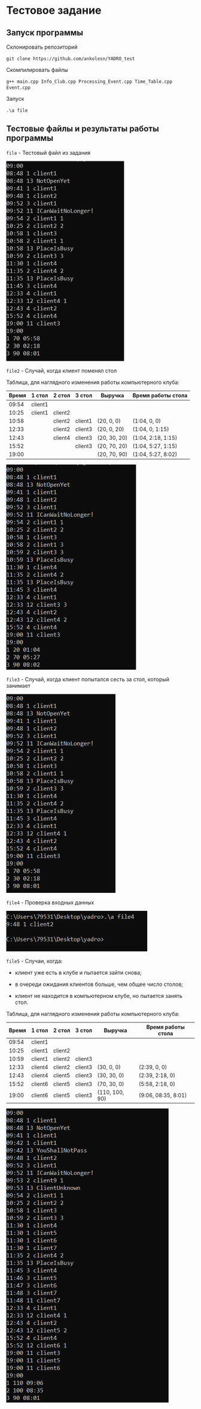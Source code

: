 # Тестовое задание
## Запуск программы
Склонировать репозиторий

```
git clone https://github.com/ankolesn/YADRO_test
```

Скомпилировать файлы

```
g++ main.cpp Info_Club.cpp Processing_Event.cpp Time_Table.cpp Event.cpp
```

Запуск

```
.\a file
```

## Тестовые файлы и результаты работы программы

`file` - Тестовый файл из задания


![Image alt](https://github.com/ankolesn/YADRO_test/blob/main/img/1.png)

`file2` - Случай, когда клиент поменял стол

Таблица, для наглядного изменения работы компьютерного клуба:

Время | 1 стол | 2 стол | 3 стол | Выручка | Время работы стола
--- | --- | --- | --- | --- | ---
09:54 | client1 |  | 
10:25 | client1 | client2 | 
10:58 |  | client2 | client1 | (20, 0, 0) | (1:04, 0, 0)
12:33 |  | client2 | client3 | (20, 0, 20) | (1:04, 0, 1:15)
12:43 |  | client4 | client3 | (20, 30, 20) | (1:04, 2:18, 1:15)
15:52 |  |  | client3 | (20, 70, 20) | (1:04, 5:27, 1:15)
19:00 |  |  | |(20, 70, 90) | (1:04, 5:27, 8:02)

![Image alt](https://github.com/ankolesn/YADRO_test/blob/main/img/2.png)

`file3` - Случай, когда клиент попытался сесть за стол, который занимает

![Image alt](https://github.com/ankolesn/YADRO_test/blob/main/img/3.png)

`file4` - Проверка входных данных

![Image alt](https://github.com/ankolesn/YADRO_test/blob/main/img/4.png)

`file5` - Случаи, когда:

- клиент уже есть в клубе и пытается зайти снова;

- в очереди ожидания клиентов больше, чем общее число столов;

- клиент не находится в компьютерном клубе, но пытается занять стол.

Таблица, для наглядного изменения работы компьютерного клуба:

Время | 1 стол | 2 стол | 3 стол | Выручка | Время работы стола
--- | --- | --- | --- | --- | ---
09:54 | client1 |  | 
10:25 | client1 | client2 | 
10:59 | client1 | client2 | client3 | 
12:33 | client4 | client2 | client3 | (30, 0, 0) | (2:39, 0, 0)
12:43 | client4 | client5 | client3 | (30, 30, 0) | (2:39, 2:18, 0)
15:52 | client6 | client5 | client3 | (70, 30, 0) | (5:58, 2:18, 0)
19:00 | client6 | client5 | client3 | (110, 100, 90) | (9:06, 08:35, 8:01)

![Image alt](https://github.com/ankolesn/YADRO_test/blob/main/img/6.png)
